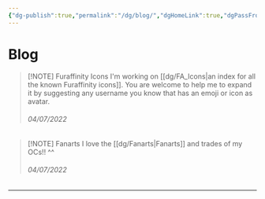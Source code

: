 ```yaml
---
{"dg-publish":true,"permalink":"/dg/blog/","dgHomeLink":true,"dgPassFrontmatter":false}
---
```


# Blog
> [!NOTE] Furaffinity Icons
> I'm working on [[dg/FA_Icons|an index for all the known Furaffinity icons]]. You are welcome to help me to expand it by suggesting any username you know that has an emoji or icon as avatar.
> <h6>04/07/2022</h6>

> [!NOTE] Fanarts
> I love the [[dg/Fanarts|Fanarts]] and trades of my OCs!! ^^
> <h6>04/07/2022</h6>

____